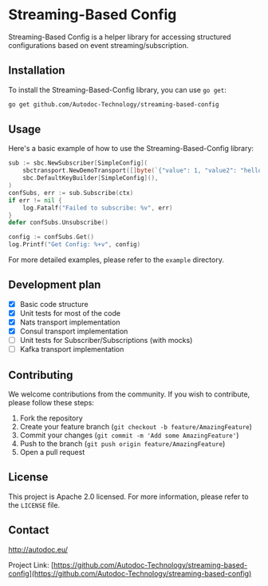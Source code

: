 # Streaming-Based Config

Streaming-Based Config is a helper library for accessing structured configurations based on event streaming/subscription.

## Installation

To install the Streaming-Based-Config library, you can use `go get`:

```bash
go get github.com/Autodoc-Technology/streaming-based-config
```

## Usage

Here's a basic example of how to use the Streaming-Based-Config library:

```go
sub := sbc.NewSubscriber[SimpleConfig](
    sbctransport.NewDemoTransport([]byte(`{"value": 1, "value2": "hello"}`), 3*time.Second),
    sbc.DefaultKeyBuilder[SimpleConfig](),
)
confSubs, err := sub.Subscribe(ctx)
if err != nil {
    log.Fatalf("Failed to subscribe: %v", err)
}
defer confSubs.Unsubscribe()

config := confSubs.Get()
log.Printf("Get Config: %+v", config)

```

For more detailed examples, please refer to the `example` directory.

## Development plan
- [x] Basic code structure
- [x] Unit tests for most of the code
- [x] Nats transport implementation
- [x] Consul transport implementation
- [ ] Unit tests for Subscriber/Subscriptions (with mocks)
- [ ] Kafka transport implementation

## Contributing

We welcome contributions from the community. If you wish to contribute, please follow these steps:

1. Fork the repository
2. Create your feature branch (`git checkout -b feature/AmazingFeature`)
3. Commit your changes (`git commit -m 'Add some AmazingFeature'`)
4. Push to the branch (`git push origin feature/AmazingFeature`)
5. Open a pull request

## License

This project is Apache 2.0 licensed. For more information, please refer to the `LICENSE` file.

## Contact

http://autodoc.eu/

Project
Link: [https://github.com/Autodoc-Technology/streaming-based-config](https://github.com/Autodoc-Technology/streaming-based-config)
